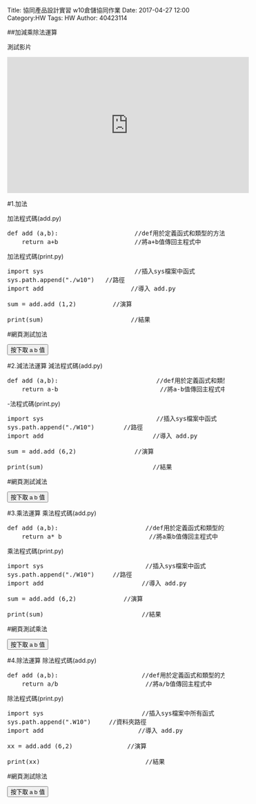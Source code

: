 Title: 協同產品設計實習 w10倉儲協同作業
Date: 2017-04-27 12:00
Category:HW
Tags: HW
Author: 40423114

##加減乘除法運算

測試影片

<iframe width="560" height="315" src="https://www.youtube.com/embed/-q_WUfGj4Iw" frameborder="0" allowfullscreen></iframe>


<!-- PELICAN_END_SUMMARY -->

#1.加法

加法程式碼(add.py)
<pre class="brush: python">
def add (a,b):                     //def用於定義函式和類型的方法
    return a+b                     //將a+b值傳回主程式中
</pre>
加法程式碼(print.py)
<pre class="brush: python">
import sys                         //插入sys檔案中函式
sys.path.append("./w10")   //路徑
import add                        //導入 add.py

sum = add.add (1,2)          //演算

print(sum)                        //結果
</pre>

#網頁測試加法
<!-- PELICAN_END_SUMMARY -->

<!-- 導入 Brython 標準程式庫 -->
 
<script src="../data/brython-3.3.1/brython.js"></script>
<script src="../data/brython-3.3.1/brython_stdlib.js"></script>
 
<!-- 啟動 Brython -->
<script>
window.onload=function(){
// 設定 data/py 為共用程式路徑
brython({debug:1, pythonpath:['./../data/py']});
}
</script>
 
<!-- 以下實際利用  Brython 畫四連桿 trace point 路徑-->
<!--<canvas id="w10" width="800" height="600"></canvas>-->
 
<div id="container" width="600" height="400"></div>
 
<script type="text/python3">
from browser import document as doc
from browser import html
import math
container = doc['container']
degree = math.pi/180
def button1(event):
    a = input("give me a")
    b = input("give me b")
    container <= str(float(a)+float(b))
doc["button1"].bind("click", button1)

</script>
<button id="button1">按下取 a b 值</button>


#2.減法法運算
減法程式碼(add.py)
<pre class="brush: python">
def add (a,b):                           //def用於定義函式和類型的方法
    return a-b                            //將a-b值傳回主程式中
</pre>
-法程式碼(print.py)
<pre class="brush: python">
import sys                               //插入sys檔案中函式
sys.path.append("./W10")        //路徑
import add                              //導入 add.py

sum = add.add (6,2)                //演算

print(sum)                              //結果
</pre>

#網頁測試減法
<!-- PELICAN_END_SUMMARY -->

<!-- 導入 Brython 標準程式庫 -->
 
<script src="../data/brython-3.3.1/brython.js"></script>
<script src="../data/brython-3.3.1/brython_stdlib.js"></script>
 
<!-- 啟動 Brython -->
<script>
window.onload=function(){
// 設定 data/py 為共用程式路徑
brython({debug:1, pythonpath:['./../data/py']});
}
</script>
 
<!-- 以下實際利用  Brython 畫四連桿 trace point 路徑-->
<!--<canvas id="w10" width="800" height="600"></canvas>-->
 
<div id="container1" width="600" height="400"></div>
 
<script type="text/python3">
from browser import document as doc
from browser import html
import math
container = doc['container1']
degree = math.pi/180
def button2(event):
    a = input("give me a")
    b = input("give me b")
    container <= str(float(a)-float(b))
doc["button2"].bind("click", button2)

</script>
<button id="button2">按下取 a b 值</button>


#3.乘法運算
乘法程式碼(add.py)
<pre class="brush: python">
def add (a,b):                        //def用於定義函式和類型的方法
    return a* b                        //將a乘b值傳回主程式中
</pre>
乘法程式碼(print.py)
<pre class="brush: python">
import sys                            //插入sys檔案中函式
sys.path.append("./W10")     //路徑
import add                           //導入 add.py

sum = add.add (6,2)             //演算

print(sum)                           //結果
</pre>

#網頁測試乘法
<!-- PELICAN_END_SUMMARY -->

<!-- 導入 Brython 標準程式庫 -->
 
<script src="../data/brython-3.3.1/brython.js"></script>
<script src="../data/brython-3.3.1/brython_stdlib.js"></script>
 
<!-- 啟動 Brython -->
<script>
window.onload=function(){
// 設定 data/py 為共用程式路徑
brython({debug:1, pythonpath:['./../data/py']});
}
</script>
 
<!-- 以下實際利用  Brython 畫四連桿 trace point 路徑-->
<!--<canvas id="w10" width="800" height="600"></canvas>-->
 
<div id="container3" width="600" height="400"></div>
 
<script type="text/python3">
from browser import document as doc
from browser import html
import math
container = doc['container3']
degree = math.pi/180
def button3(event):
    a = input("give me a")
    b = input("give me b")
    container <= str(float(a)*float(b))
doc["button3"].bind("click", button3)

</script>
<button id="button3">按下取 a b 值</button>

#4.除法運算
除法程式碼(add.py)
<pre class="brush: python">
def add (a,b):                       //def用於定義函式和類型的方法
    return a/b                        //將a/b值傳回主程式中
</pre>
除法程式碼(print.py)
<pre class="brush: python">
import sys                           //插入sys檔案中所有函式
sys.path.append(".W10")     //資料夾路徑
import add                          //導入 add.py

xx = add.add (6,2)               //演算

print(xx)                             //結果
</pre>

#網頁測試除法
<!-- PELICAN_END_SUMMARY -->

<!-- 導入 Brython 標準程式庫 -->
 
<script src="../data/brython-3.3.1/brython.js"></script>
<script src="../data/brython-3.3.1/brython_stdlib.js"></script>
 
<!-- 啟動 Brython -->
<script>
window.onload=function(){
// 設定 data/py 為共用程式路徑
brython({debug:1, pythonpath:['./../data/py']});
}
</script>
 
<!-- 以下實際利用  Brython 畫四連桿 trace point 路徑-->
<!--<canvas id="w10" width="800" height="600"></canvas>-->
 
<div id="container4" width="600" height="400"></div>
 
<script type="text/python3">
from browser import document as doc
from browser import html
import math
container = doc['container4']
degree = math.pi/180
def button4(event):
    a = input("give me a")
    b = input("give me b")
    container <= str(float(a)/float(b))
doc["button4"].bind("click", button4)

</script> 
<button id="button4">按下取 a b 值</button>